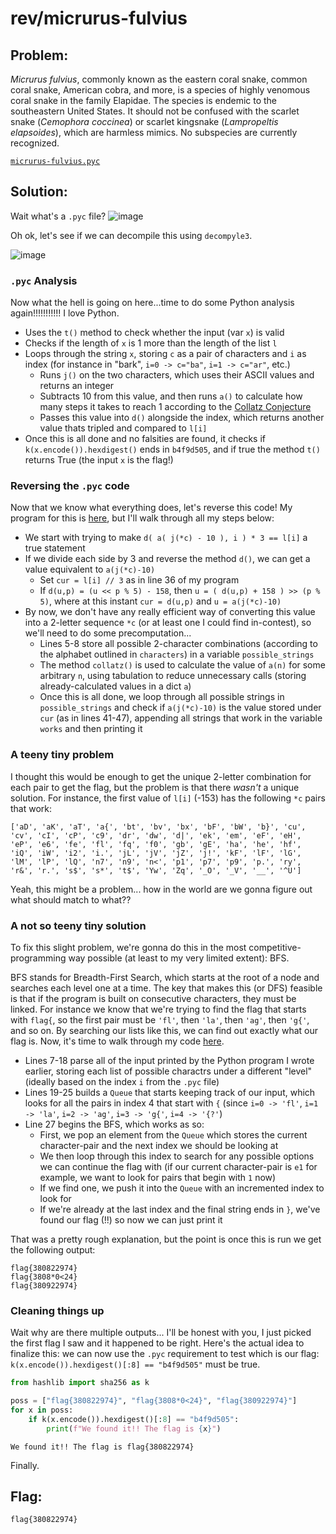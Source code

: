 # rev/micrurus-fulvius

## Problem: 

*Micrurus fulvius*, commonly known as the eastern coral snake, common coral snake, American cobra, and more, is a species of highly venomous coral snake in the family Elapidae. The species is endemic to the southeastern United States. It should not be confused with the scarlet snake (*Cemophora coccinea*) or scarlet kingsnake (*Lampropeltis elapsoides*), which are harmless mimics. No subspecies are currently recognized.

[`micrurus-fulvius.pyc`](https://hsctf-10-resources.storage.googleapis.com/uploads/c86c0946f48499bc7e85bafc4daaac95031655f3b9685e907afd57608997cfaa/micrurus-fulvius.pyc)

## Solution: 

Wait what's a `.pyc` file?
![image](https://github.com/warithr621/HSCTF10-Writeups/assets/64328893/2fc4bb64-df8c-45a5-9f4a-898379577e80)

Oh ok, let's see if we can decompile this using `decompyle3`.

![image](https://github.com/warithr621/HSCTF10-Writeups/assets/64328893/e4a41944-ade5-40ba-961b-36385f403b1b)

### `.pyc` Analysis

Now what the hell is going on here...time to do some Python analysis again!!!!!!!!!!! I love Python.
- Uses the `t()` method to check whether the input (var `x`) is valid
- Checks if the length of `x` is 1 more than the length of the list `l`
- Loops through the string `x`, storing `c` as a pair of characters and `i` as index (for instance in "bark", `i=0 -> c="ba"`, `i=1 -> c="ar"`, etc.)
  - Runs `j()` on the two characters, which uses their ASCII values and returns an integer
  - Subtracts 10 from this value, and then runs `a()` to calculate how many steps it takes to reach 1 according to the [Collatz Conjecture](https://en.wikipedia.org/wiki/Collatz_conjecture)
  - Passes this value into `d()` alongside the index, which returns another value thats tripled and compared to `l[i]`
- Once this is all done and no falsities are found, it checks if `k(x.encode()).hexdigest()` ends in `b4f9d505`, and if true the method `t()` returns True (the input `x` is the flag!)

### Reversing the `.pyc` code

Now that we know what everything does, let's reverse this code! My program for this is [here](https://github.com/warithr621/Comp-Programming/blob/main/Other_Contests/HSCTF/HSCTF10/MicrurusFulviusSolnPartOne.py), but I'll walk through all my steps below:
- We start with trying to make `d( a( j(*c) - 10 ), i ) * 3 == l[i]` a true statement
- If we divide each side by 3 and reverse the method `d()`, we can get a value equivalent to `a(j(*c)-10)`
  - Set `cur = l[i] // 3` as in line 36 of my program
  - If `d(u,p) = (u << p % 5) - 158`, then `u = ( d(u,p) + 158 ) >> (p % 5)`, where at this instant `cur = d(u,p)` and `u = a(j(*c)-10)`
- By now, we don't have any really efficient way of converting this value into a 2-letter sequence `*c` (or at least one I could find in-contest), so we'll need to do some precomputation...
  - Lines 5-8 store all possible 2-character combinations (according to the alphabet outlined in `characters`) in a variable `possible_strings`
  - The method `collatz()` is used to calculate the value of `a(n)` for some arbitrary `n`, using tabulation to reduce unnecessary calls (storing already-calculated values in a dict `a`)
  - Once this is all done, we loop through all possible strings in `possible_strings` and check if `a(j(*c)-10)` is the value stored under `cur` (as in lines 41-47), appending all strings that work in the variable `works` and then printing it

### A teeny tiny problem

I thought this would be enough to get the unique 2-letter combination for each pair to get the flag, but the problem is that there *wasn't* a unique solution. For instance, the first value of `l[i]` (-153) has the following `*c` pairs that work:
```
['aD', 'aK', 'aT', 'a{', 'bt', 'bv', 'bx', 'bF', 'bW', 'b}', 'cu', 'cv', 'cI', 'cP', 'c9', 'dr', 'dw', 'd|', 'ek', 'em', 'eF', 'eH', 'eP', 'e6', 'fe', 'fl', 'fq', 'f0', 'gb', 'gE', 'ha', 'he', 'hf', 'iQ', 'iW', 'i2', 'i.', 'jL', 'jV', 'jZ', 'j!', 'kF', 'lF', 'lG', 'lM', 'lP', 'lQ', 'n7', 'n9', 'n<', 'p1', 'p7', 'p9', 'p.', 'ry', 'r&', 'r.', 's$', 's*', 't$', 'Yw', 'Zq', '_O', '_V', '__', '^U']
```

Yeah, this might be a problem... how in the world are we gonna figure out what should match to what??

### A not so teeny tiny solution

To fix this slight problem, we're gonna do this in the most competitive-programming way possible (at least to my very limited extent): BFS.

BFS stands for Breadth-First Search, which starts at the root of a node and searches each level one at a time. The key that makes this (or DFS) feasible is that if the program is built on consecutive characters, they must be linked. For instance we know that we're trying to find the flag that starts with `flag{`, so the first pair must be `'fl'`, then `'la'`, then `'ag'`, then `'g{'`, and so on. By searching our lists like this, we can find out exactly what our flag is. Now, it's time to walk through my code [here](https://github.com/warithr621/Comp-Programming/blob/main/Other_Contests/HSCTF/HSCTF10/MicrurusFulviusSolnPartTwo.java).
- Lines 7-18 parse all of the input printed by the Python program I wrote earlier, storing each list of possible charactrs under a different "level" (ideally based on the index `i` from the `.pyc` file)
- Lines 19-25 builds a `Queue` that starts keeping track of our input, which looks for all the pairs in index 4 that start with `{` (since `i=0 -> 'fl'`, `i=1 -> 'la'`, `i=2 -> 'ag'`, `i=3 -> 'g{'`, `i=4 -> '{?'`)
- Line 27 begins the BFS, which works as so:
  - First, we pop an element from the `Queue` which stores the current character-pair and the next index we should be looking at
  - We then loop through this index to search for any possible options we can continue the flag with (if our current character-pair is `e1` for example, we want to look for pairs that begin with `1` now)
  - If we find one, we push it into the `Queue` with an incremented index to look for
  - If we're already at the last index and the final string ends in `}`, we've found our flag (!!) so now we can just print it

That was a pretty rough explanation, but the point is once this is run we get the following output:
```
flag{380822974}
flag{3808*0<24}
flag{380922974}
```

### Cleaning things up

Wait why are there multiple outputs... I'll be honest with you, I just picked the first flag I saw and it happened to be right. Here's the actual idea to finalize this: we can now use the `.pyc` requirement to test which is our flag: `k(x.encode()).hexdigest()[:8] == "b4f9d505"` must be true.

```Python
from hashlib import sha256 as k

poss = ["flag{380822974}", "flag{3808*0<24}", "flag{380922974}"]
for x in poss:
    if k(x.encode()).hexdigest()[:8] == "b4f9d505":
        print(f"We found it!! The flag is {x}")
```

```
We found it!! The flag is flag{380822974}
```

Finally.

## Flag:

`flag{380822974}`